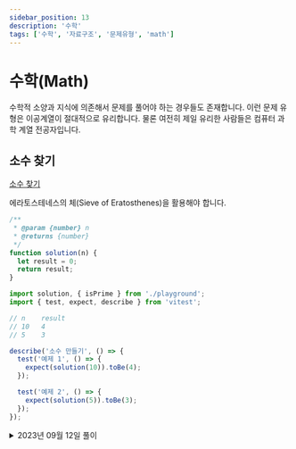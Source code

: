 ```yaml
---
sidebar_position: 13
description: '수학'
tags: ['수학', '자료구조', '문제유형', 'math']
---
```


# 수학(Math)

수학적 소양과 지식에 의존해서 문제를 풀어야 하는 경우들도 존재합니다. 이런 문제 유형은 이공계열이 절대적으로 유리합니다. 물론 여전히 제일 유리한 사람들은 컴퓨터 과학 계열 전공자입니다.

## 소수 찾기

[소수 찾기](https://school.programmers.co.kr/learn/courses/30/lessons/12921)

에라토스테네스의 체(Sieve of Eratosthenes)을 활용해야 합니다.

```js
/**
 * @param {number} n
 * @returns {number}
 */
function solution(n) {
  let result = 0;
  return result;
}
```

```js
import solution, { isPrime } from './playground';
import { test, expect, describe } from 'vitest';

// n	result
// 10	4
// 5	3

describe('소수 만들기', () => {
  test('예제 1', () => {
    expect(solution(10)).toBe(4);
  });

  test('예제 2', () => {
    expect(solution(5)).toBe(3);
  });
});
```

<details>
<summary>2023년 09월 12일 풀이</summary>
<div markdown="1">

[[프로그래머스] 소수 찾기 - Lv.1 - pyflu](https://1ets-just-do-it.tistory.com/43#google_vignette)

[에라토스테네스의 체 - 나무위키](https://namu.wiki/w/%EC%97%90%EB%9D%BC%ED%86%A0%EC%8A%A4%ED%85%8C%EB%84%A4%EC%8A%A4%EC%9D%98%20%EC%B2%B4)

[Sieve of Eratosthenes algorithm in JavaScript running endless for large number - stackoverflow](https://stackoverflow.com/questions/15471291/sieve-of-eratosthenes-algorithm-in-javascript-running-endless-for-large-number)

```js
/**
 * @param {number} n
 * @returns {number}
 */
function solution(n) {
  const upperLimit = Math.sqrt(n);
  const arr = Array.from({ length: n + 1 }, () => true);

  for (let i = 2; i <= upperLimit; i++)
    if (arr[i]) for (let j = i * i; j <= n; j += i) arr[j] = false;

  arr[0] = false;
  arr[1] = false;

  return arr.filter((elem) => elem).length;
}
```

부분을 복사해서 풀었습니다.

</div>
</details>

